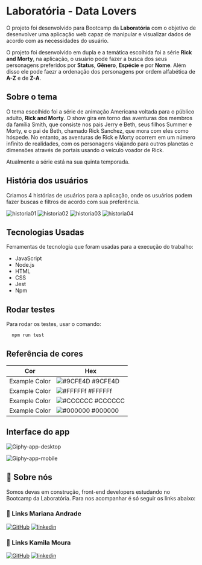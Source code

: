 # Laboratória - Data Lovers

O projeto foi desenvolvido para Bootcamp da **Laboratória** com o objetivo de desenvolver 
uma aplicação web capaz de manipular e visualizar dados de acordo com as necessidades do usuário.

O projeto foi desenvolvido em dupla e a temática escolhida foi a série **Rick and Morty**, na
aplicação, o usuário pode fazer a busca dos seus personagens preferidos por **Status**, **Gênero**, 
**Espécie** e por **Nome**.
Além disso ele pode faezr a ordenação dos personagens por ordem alfabética de **A-Z** e de **Z-A**.

## Sobre o tema

O tema escolhido foi a série de animação Americana voltada para o público adulto, **Rick and Morty**.
O show gira em torno das aventuras dos membros da família Smith, que consiste nos pais Jerry
e Beth, seus filhos Summer e Morty, e o pai de Beth, chamado Rick Sanchez, que mora com eles 
como hóspede.
No entanto, as aventuras de Rick e Morty ocorrem em um número infinito de realidades, 
com os personagens viajando para outros planetas e dimensões através de portais usando 
o veículo voador de Rick.

Atualmente a série está na sua quinta temporada.

## História dos usuários

Criamos 4 histórias de usuários para a aplicação, onde os usuários podem fazer buscas e filtros 
de acordo com sua preferência.

![historia01](https://github.com/KamilaMoura1/SAP006-data-lovers/blob/main/src/imagens/hist%C3%B3ria_1.PNG)
![historia02](https://github.com/KamilaMoura1/SAP006-data-lovers/blob/main/src/imagens/hist%C3%B3ria_2.PNG)
![historia03](https://github.com/KamilaMoura1/SAP006-data-lovers/blob/main/src/imagens/hist%C3%B3ria_3.PNG)
![historia04](https://github.com/KamilaMoura1/SAP006-data-lovers/blob/main/src/imagens/hist%C3%B3ria_4.PNG)

## Tecnologias Usadas

Ferramentas de tecnologia que foram usadas para a execução do trabalho:

- JavaScript
- Node.js
- HTML 
- CSS
- Jest
- Npm


## Rodar testes
Para rodar os testes, usar o comando:

```bash
  npm run test
```

## Referência de cores

| Cor             | Hex                                                                |
| ----------------- | ------------------------------------------------------------------ |
| Example Color | ![#9CFE4D](https://via.placeholder.com/10/9CFE4D?text=+) #9CFE4D |
| Example Color | ![#FFFFFf](https://via.placeholder.com/10/FFFFFf?text=+) #FFFFFf |
| Example Color | ![#CCCCCC](https://via.placeholder.com/10/CCCCCC?text=+) #CCCCCC |
| Example Color | ![#000000](https://via.placeholder.com/10/000000?text=+) #000000 |

## Interface do app
![Giphy-app-desktop](https://media.giphy.com/media/GEcneGrlpAEE88BPl3/giphy.gif)

![Giphy-app-mobile](https://media.giphy.com/media/rWaxV4ui5eHO0A8Shu/giphy.gif)


## 🚀 Sobre nós
Somos devas em construção, front-end developers estudando no Bootcamp da Laboratória.
Para nos acompanhar é só seguir os links abaixo:

### 🔗 Links Mariana Andrade
[![GitHub](https://img.shields.io/badge/meu_github-000?style=for-the-badge&logo=ko-fi&logoColor=white)](https://github.com/MarianaFAndrade)
[![linkedin](https://img.shields.io/badge/meu_linkedin-0A66C2?style=for-the-badge&logo=linkedin&logoColor=white)](https://www.linkedin.com/in/mariana-andrade-4a71b8148/)

### 🔗 Links Kamila Moura
[![GitHub](https://img.shields.io/badge/meu_github-000?style=for-the-badge&logo=ko-fi&logoColor=white)](https://github.com/KamilaMoura1)
[![linkedin](https://img.shields.io/badge/meu_linkedin-0A66C2?style=for-the-badge&logo=linkedin&logoColor=white)](https://www.linkedin.com/in/kamila-moura-programacao/)

